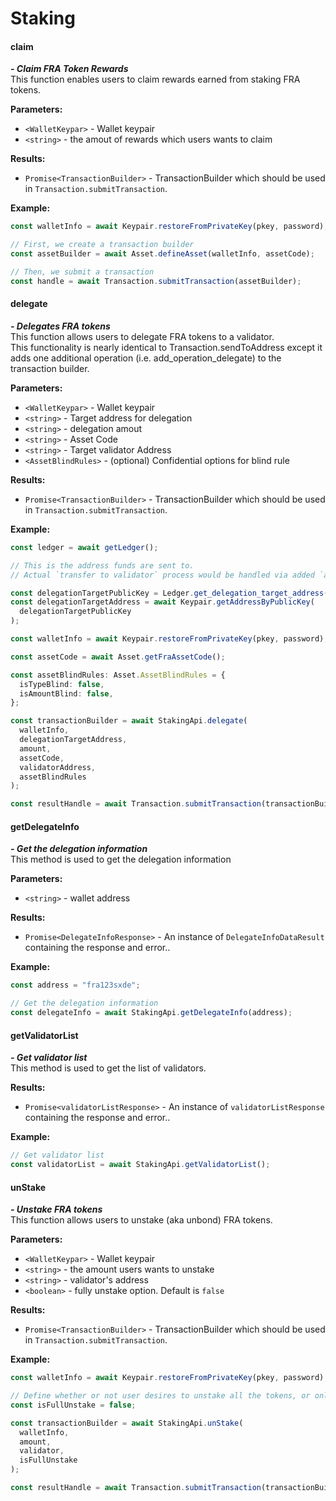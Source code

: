 # Staking

#### claim[​](https://wiki.findora.org/docs/developers/utxo/sdk-api/sdk\_api\_staking#claim) <a href="#claim" id="claim"></a>

_**- Claim FRA Token Rewards**_\
This function enables users to claim rewards earned from staking FRA tokens.

**Parameters:**[**​**](https://wiki.findora.org/docs/developers/utxo/sdk-api/sdk\_api\_staking#parameters)

* &#x20; `<WalletKeypar>` - Wallet keypair
* &#x20; `<string>` - the amout of rewards which users wants to claim

**Results:**[**​**](https://wiki.findora.org/docs/developers/utxo/sdk-api/sdk\_api\_staking#results)

* &#x20; `Promise<TransactionBuilder>` - TransactionBuilder which should be used in `Transaction.submitTransaction`.

**Example:**[**​**](https://wiki.findora.org/docs/developers/utxo/sdk-api/sdk\_api\_staking#example)

```typescript
const walletInfo = await Keypair.restoreFromPrivateKey(pkey, password);

// First, we create a transaction builder
const assetBuilder = await Asset.defineAsset(walletInfo, assetCode);

// Then, we submit a transaction
const handle = await Transaction.submitTransaction(assetBuilder);
```

#### delegate[​](https://wiki.findora.org/docs/developers/utxo/sdk-api/sdk\_api\_staking#delegate) <a href="#delegate" id="delegate"></a>

_**- Delegates FRA tokens**_\
This function allows users to delegate FRA tokens to a validator.\
This functionality is nearly identical to Transaction.sendToAddress except it adds one additional operation (i.e. add\_operation\_delegate) to the transaction builder.

**Parameters:**[**​**](https://wiki.findora.org/docs/developers/utxo/sdk-api/sdk\_api\_staking#parameters-1)

* &#x20; `<WalletKeypar>` - Wallet keypair
* &#x20; `<string>` - Target address for delegation
* &#x20; `<string>` - delegation amout
* &#x20; `<string>` - Asset Code
* &#x20; `<string>` - Target validator Address
* &#x20; `<AssetBlindRules>` - (optional) Confidential options for blind rule

**Results:**[**​**](https://wiki.findora.org/docs/developers/utxo/sdk-api/sdk\_api\_staking#results-1)

* &#x20; `Promise<TransactionBuilder>` - TransactionBuilder which should be used in `Transaction.submitTransaction`.

**Example:**[**​**](https://wiki.findora.org/docs/developers/utxo/sdk-api/sdk\_api\_staking#example-1)

```typescript
const ledger = await getLedger();

// This is the address funds are sent to.
// Actual `transfer to validator` process would be handled via added `add_operation_delegate` operation

const delegationTargetPublicKey = Ledger.get_delegation_target_address();
const delegationTargetAddress = await Keypair.getAddressByPublicKey(
  delegationTargetPublicKey
);

const walletInfo = await Keypair.restoreFromPrivateKey(pkey, password);

const assetCode = await Asset.getFraAssetCode();

const assetBlindRules: Asset.AssetBlindRules = {
  isTypeBlind: false,
  isAmountBlind: false,
};

const transactionBuilder = await StakingApi.delegate(
  walletInfo,
  delegationTargetAddress,
  amount,
  assetCode,
  validatorAddress,
  assetBlindRules
);

const resultHandle = await Transaction.submitTransaction(transactionBuilder);
```

#### getDelegateInfo[​](https://wiki.findora.org/docs/developers/utxo/sdk-api/sdk\_api\_staking#getdelegateinfo) <a href="#getdelegateinfo" id="getdelegateinfo"></a>

_**- Get the delegation information**_\
This method is used to get the delegation information

**Parameters:**[**​**](https://wiki.findora.org/docs/developers/utxo/sdk-api/sdk\_api\_staking#parameters-2)

* &#x20; `<string>` - wallet address

**Results:**[**​**](https://wiki.findora.org/docs/developers/utxo/sdk-api/sdk\_api\_staking#results-2)

* &#x20; `Promise<DelegateInfoResponse>` - An instance of `DelegateInfoDataResult` containing the response and error..

**Example:**[**​**](https://wiki.findora.org/docs/developers/utxo/sdk-api/sdk\_api\_staking#example-2)

```typescript
const address = "fra123sxde";

// Get the delegation information
const delegateInfo = await StakingApi.getDelegateInfo(address);
```

#### getValidatorList[​](https://wiki.findora.org/docs/developers/utxo/sdk-api/sdk\_api\_staking#getvalidatorlist) <a href="#getvalidatorlist" id="getvalidatorlist"></a>

_**- Get validator list**_\
This method is used to get the list of validators.

**Results:**[**​**](https://wiki.findora.org/docs/developers/utxo/sdk-api/sdk\_api\_staking#results-3)

* &#x20; `Promise<validatorListResponse>` - An instance of `validatorListResponse` containing the response and error..

**Example:**[**​**](https://wiki.findora.org/docs/developers/utxo/sdk-api/sdk\_api\_staking#example-3)

```typescript
// Get validator list
const validatorList = await StakingApi.getValidatorList();
```

#### unStake[​](https://wiki.findora.org/docs/developers/utxo/sdk-api/sdk\_api\_staking#unstake) <a href="#unstake" id="unstake"></a>

_**- Unstake FRA tokens**_\
This function allows users to unstake (aka unbond) FRA tokens.

**Parameters:**[**​**](https://wiki.findora.org/docs/developers/utxo/sdk-api/sdk\_api\_staking#parameters-3)

* &#x20; `<WalletKeypar>` - Wallet keypair
* &#x20; `<string>` - the amount users wants to unstake
* &#x20; `<string>` - validator's address
* &#x20; `<boolean>` - fully unstake option. Default is `false`

**Results:**[**​**](https://wiki.findora.org/docs/developers/utxo/sdk-api/sdk\_api\_staking#results-4)

* &#x20; `Promise<TransactionBuilder>` - TransactionBuilder which should be used in `Transaction.submitTransaction`.

**Example:**[**​**](https://wiki.findora.org/docs/developers/utxo/sdk-api/sdk\_api\_staking#example-4)

```typescript
const walletInfo = await Keypair.restoreFromPrivateKey(pkey, password);

// Define whether or not user desires to unstake all the tokens, or only part of the staked amount
const isFullUnstake = false;

const transactionBuilder = await StakingApi.unStake(
  walletInfo,
  amount,
  validator,
  isFullUnstake
);

const resultHandle = await Transaction.submitTransaction(transactionBuilder);y
```
